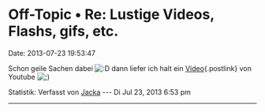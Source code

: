 Off-Topic • Re: Lustige Videos, Flashs, gifs, etc.
==================================================

Date: 2013-07-23 19:53:47

Schon geile Sachen dabei
![:D](http://forum.yacy-websuche.de/images/smilies/icon_e_biggrin.gif "Very Happy")
dann liefer ich halt ein
[Vídeo](http://www.youtube.com/user/MrElMoneyHD){.postlink} von Youtube
![;)](http://forum.yacy-websuche.de/images/smilies/icon_e_wink.gif "Wink")

Statistik: Verfasst von
[Jacka](http://forum.yacy-websuche.de/memberlist.php?mode=viewprofile&u=8958)
--- Di Jul 23, 2013 6:53 pm

------------------------------------------------------------------------
